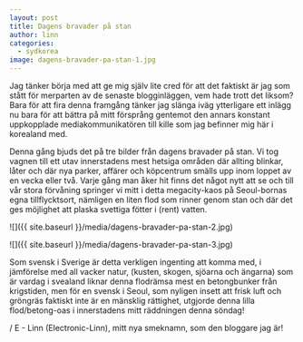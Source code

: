 ```yaml
---
layout: post
title: Dagens bravader på stan
author: linn
categories:
  - sydkorea
image: dagens-bravader-pa-stan-1.jpg
---
```


Jag tänker börja med att ge mig själv lite cred för att det faktiskt är jag som stått för merparten av de senaste blogginläggen, vem hade trott det liksom? Bara för att fira denna framgång tänker jag slänga iväg ytterligare ett inlägg nu bara för att bättra på mitt försprång gentemot den annars konstant uppkopplade mediakommunikatören till kille som jag befinner mig här i korealand med.

Denna gång bjuds det på tre bilder från dagens bravader på stan. Vi tog vagnen till ett utav innerstadens mest hetsiga områden där allting blinkar, låter och där nya parker, affärer och köpcentrum smälls upp inom loppet av en vecka eller två. Varje gång man åker hit finns det något nytt att se och till vår stora förvåning springer vi mitt i detta megacity-kaos på Seoul-bornas egna tillflycktsort, nämligen en liten flod som rinner genom stan och där det ges möjlighet att plaska svettiga fötter i (rent) vatten.

![]({{ site.baseurl }}/media/dagens-bravader-pa-stan-2.jpg)

![]({{ site.baseurl }}/media/dagens-bravader-pa-stan-3.jpg)

Som svensk i Sverige är detta verkligen ingenting att komma med, i jämförelse med all vacker natur, (kusten, skogen, sjöarna och ängarna) som är vardag i svealand liknar denna flodrämsa mest en betongbunker från krigstiden, men för en svensk i Seoul, som nyligen insett att frisk luft och gröngräs faktiskt inte är en mänsklig rättighet, utgjorde denna lilla flod/betong-oas i innerstadens mitt räddningen denna söndag!

/ E - Linn (Electronic-Linn), mitt nya smeknamn, som den bloggare jag är!